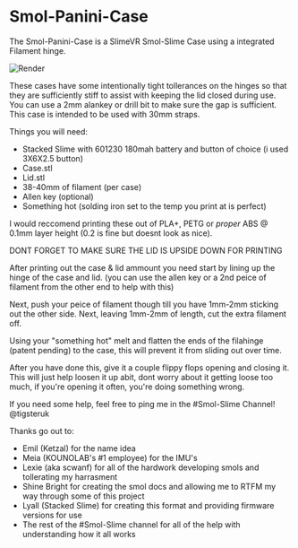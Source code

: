 # Smol-Panini-Case
The Smol-Panini-Case is a SlimeVR Smol-Slime Case using a integrated Filament hinge.

![Render](https://github.com/user-attachments/assets/90485522-615b-46f5-8f86-0b18e7c6fa38)

These cases have some intentionally tight tollerances on the hinges so that they are sufficiently stiff to assist with keeping the lid closed during use.
You can use a 2mm alankey or drill bit to make sure the gap is sufficient.
This case is intended to be used with 30mm straps.

Things you will need:

 - Stacked Slime with 601230 180mah battery and button of choice (i used 3X6X2.5 button)
 - Case.stl
 - Lid.stl
 - 38-40mm of filament (per case)
 - Allen key (optional)
 - Something hot (solding iron set to the temp you print at is perfect)

I would reccomend printing these out of PLA+, PETG or *proper* ABS @ 0.1mm layer height (0.2 is fine but doesnt look as nice).

DONT FORGET TO MAKE SURE THE LID IS UPSIDE DOWN FOR PRINTING 

After printing out the case & lid ammount you need start by lining up the hinge of the case and lid. 
(you can use the allen key or a 2nd peice of filament from the other end to help with this)

Next, push your peice of filament though till you have 1mm-2mm sticking out the other side.
Next, leaving 1mm-2mm of length, cut the extra filament off.

Using your "something hot" melt and flatten the ends of the filahinge (patent pending) to the case, this will prevent it from sliding out over time.

After you have done this, give it a couple flippy flops opening and closing it.
This will just help loosen it up abit, dont worry about it getting loose too much, if you're opening it often, you're doing something wrong.

If you need some help, feel free to ping me in the #Smol-Slime Channel! @tigsteruk

Thanks go out to: 
 - Emil (Ketzal) for the name idea
 - Meia (KOUNOLAB's #1 employee) for the IMU's
 - Lexie (aka scwanf) for all of the hardwork developing smols and tollerating my harrasment
 - Shine Bright for creating the smol docs and allowing me to RTFM my way through some of this project
 - Lyall (Stacked Slime) for creating this format and providing firmware versions for use
 - The rest of the #Smol-Slime channel for all of the help with understanding how it all works
